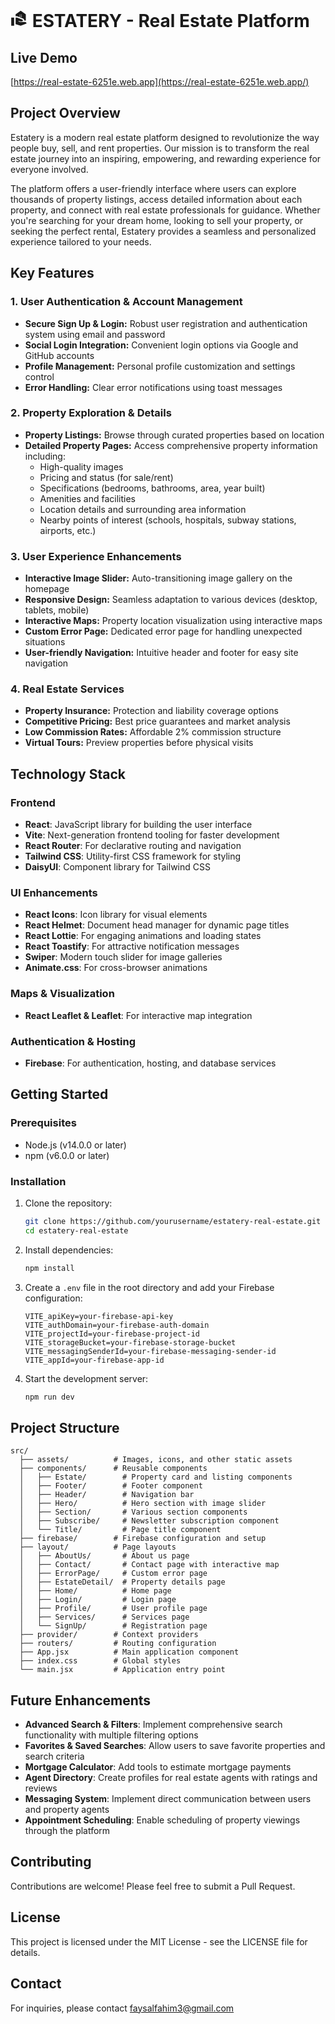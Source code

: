 # <svg stroke="currentColor" fill="currentColor" stroke-width="0" viewBox="0 0 24 24" class="w-14 h-14" height="1em" width="1em" xmlns="http://www.w3.org/2000/svg"><path fill="none" d="M0 0h24v24H0z"></path><path d="M1 22h4V11H1v11zm19-5h-7l-2.09-.73.33-.94L13 16h2.82c.65 0 1.18-.53 1.18-1.18 0-.49-.31-.93-.77-1.11L8.97 11H7v9.02L14 22l8-3c-.01-1.1-.89-2-2-2zM14 1.5l-7 5V9h2l8.14 3.26C18.26 12.71 19 13.79 19 15h2V6.5l-7-5zm-.5 8.5h-1V9h1v1zm0-2h-1V7h1v1zm2 2h-1V9h1v1zm0-2h-1V7h1v1z"></path></svg>   ESTATERY - Real Estate Platform

## **Live Demo**

[https://real-estate-6251e.web.app](https://real-estate-6251e.web.app/)

## **Project Overview**

Estatery is a modern real estate platform designed to revolutionize the way people buy, sell, and rent properties. Our mission is to transform the real estate journey into an inspiring, empowering, and rewarding experience for everyone involved.

The platform offers a user-friendly interface where users can explore thousands of property listings, access detailed information about each property, and connect with real estate professionals for guidance. Whether you're searching for your dream home, looking to sell your property, or seeking the perfect rental, Estatery provides a seamless and personalized experience tailored to your needs.

## **Key Features**

### **1. User Authentication & Account Management**

- **Secure Sign Up & Login:** Robust user registration and authentication system using email and password
- **Social Login Integration:** Convenient login options via Google and GitHub accounts
- **Profile Management:** Personal profile customization and settings control
- **Error Handling:** Clear error notifications using toast messages

### **2. Property Exploration & Details**

- **Property Listings:** Browse through curated properties based on location
- **Detailed Property Pages:** Access comprehensive property information including:
  - High-quality images
  - Pricing and status (for sale/rent)
  - Specifications (bedrooms, bathrooms, area, year built)
  - Amenities and facilities
  - Location details and surrounding area information
  - Nearby points of interest (schools, hospitals, subway stations, airports, etc.)

### **3. User Experience Enhancements**

- **Interactive Image Slider:** Auto-transitioning image gallery on the homepage
- **Responsive Design:** Seamless adaptation to various devices (desktop, tablets, mobile)
- **Interactive Maps:** Property location visualization using interactive maps
- **Custom Error Page:** Dedicated error page for handling unexpected situations
- **User-friendly Navigation:** Intuitive header and footer for easy site navigation

### **4. Real Estate Services**

- **Property Insurance:** Protection and liability coverage options
- **Competitive Pricing:** Best price guarantees and market analysis
- **Low Commission Rates:** Affordable 2% commission structure
- **Virtual Tours:** Preview properties before physical visits

## **Technology Stack**

### **Frontend**

- **React**: JavaScript library for building the user interface
- **Vite**: Next-generation frontend tooling for faster development
- **React Router**: For declarative routing and navigation
- **Tailwind CSS**: Utility-first CSS framework for styling
- **DaisyUI**: Component library for Tailwind CSS

### **UI Enhancements**

- **React Icons**: Icon library for visual elements
- **React Helmet**: Document head manager for dynamic page titles
- **React Lottie**: For engaging animations and loading states
- **React Toastify**: For attractive notification messages
- **Swiper**: Modern touch slider for image galleries
- **Animate.css**: For cross-browser animations

### **Maps & Visualization**

- **React Leaflet & Leaflet**: For interactive map integration

### **Authentication & Hosting**

- **Firebase**: For authentication, hosting, and database services

## **Getting Started**

### **Prerequisites**

- Node.js (v14.0.0 or later)
- npm (v6.0.0 or later)

### **Installation**

1. Clone the repository:

   ```bash
   git clone https://github.com/yourusername/estatery-real-estate.git
   cd estatery-real-estate
   ```

2. Install dependencies:

   ```bash
   npm install
   ```

3. Create a `.env` file in the root directory and add your Firebase configuration:

   ```
   VITE_apiKey=your-firebase-api-key
   VITE_authDomain=your-firebase-auth-domain
   VITE_projectId=your-firebase-project-id
   VITE_storageBucket=your-firebase-storage-bucket
   VITE_messagingSenderId=your-firebase-messaging-sender-id
   VITE_appId=your-firebase-app-id
   ```

4. Start the development server:

   ```bash
   npm run dev
   ```

## **Project Structure**

```
src/
  ├── assets/          # Images, icons, and other static assets
  ├── components/      # Reusable components
  │   ├── Estate/        # Property card and listing components
  │   ├── Footer/        # Footer component
  │   ├── Header/        # Navigation bar
  │   ├── Hero/          # Hero section with image slider
  │   ├── Section/       # Various section components
  │   ├── Subscribe/     # Newsletter subscription component
  │   └── Title/         # Page title component
  ├── firebase/        # Firebase configuration and setup
  ├── layout/          # Page layouts
  │   ├── AboutUs/       # About us page
  │   ├── Contact/       # Contact page with interactive map
  │   ├── ErrorPage/     # Custom error page
  │   ├── EstateDetail/  # Property details page
  │   ├── Home/          # Home page
  │   ├── Login/         # Login page
  │   ├── Profile/       # User profile page
  │   ├── Services/      # Services page
  │   └── SignUp/        # Registration page
  ├── provider/        # Context providers
  ├── routers/         # Routing configuration
  ├── App.jsx          # Main application component
  ├── index.css        # Global styles
  └── main.jsx         # Application entry point
```

## **Future Enhancements**

- **Advanced Search & Filters**: Implement comprehensive search functionality with multiple filtering options
- **Favorites & Saved Searches**: Allow users to save favorite properties and search criteria
- **Mortgage Calculator**: Add tools to estimate mortgage payments
- **Agent Directory**: Create profiles for real estate agents with ratings and reviews
- **Messaging System**: Implement direct communication between users and property agents
- **Appointment Scheduling**: Enable scheduling of property viewings through the platform

## **Contributing**

Contributions are welcome! Please feel free to submit a Pull Request.

## **License**

This project is licensed under the MIT License - see the LICENSE file for details.

## **Contact**

For inquiries, please contact [faysalfahim3@gmail.com](mailto:faysalfahim3@gmail.com)
